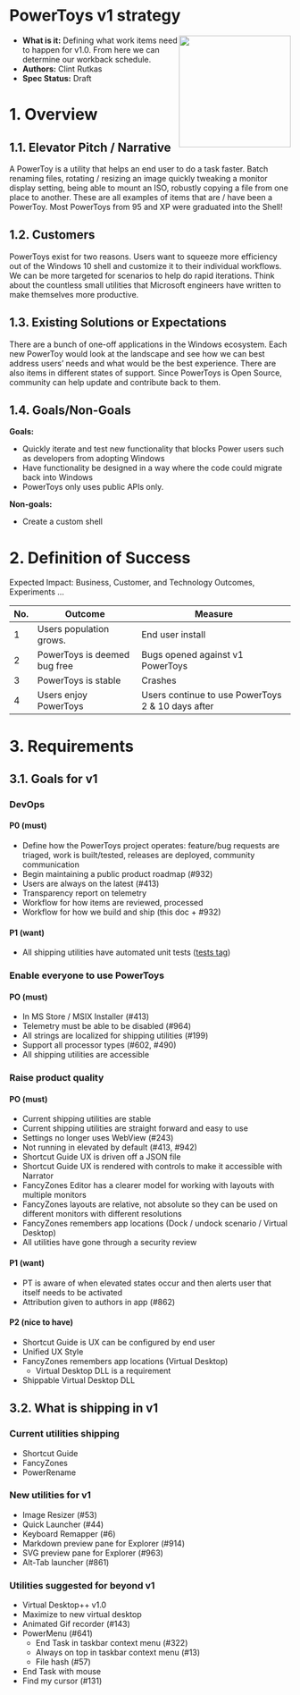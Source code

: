 # PowerToys v1 strategy

<img align="right" width="200" src="./images/Logo.jpg" />

- **What is it:** Defining what work items need to happen for v1.0.  From here we can determine our workback schedule.
- **Authors:** Clint Rutkas
- **Spec Status:** Draft

# 1. Overview

## 1.1. Elevator Pitch / Narrative

A PowerToy is a utility that helps an end user to do a task faster. Batch renaming files, rotating / resizing an image quickly tweaking a monitor display setting, being able to mount an ISO, robustly copying a file from one place to another. These are all examples of items that are / have been a PowerToy.  Most PowerToys from 95 and XP were graduated into the Shell!

## 1.2. Customers

PowerToys exist for two reasons. Users want to squeeze more efficiency out of the Windows 10 shell and customize it to their individual workflows. We can be more targeted for scenarios to help do rapid iterations. Think about the countless small utilities that Microsoft engineers have written to make themselves more productive.

## 1.3. Existing Solutions or Expectations

There are a bunch of one-off applications in the Windows ecosystem. Each new PowerToy would look at the landscape and see how we can best address users’ needs and what would be the best experience.  There are also items in different states of support.  Since PowerToys is Open Source, community can help update and contribute back to them.

## 1.4. Goals/Non-Goals

**Goals:**

- Quickly iterate and test new functionality that blocks Power users such as developers from adopting Windows
- Have functionality be designed in a way where the code could migrate back into Windows
- PowerToys only uses public APIs only.

**Non-goals:**

- Create a custom shell

# 2. Definition of Success

Expected Impact: Business, Customer, and Technology Outcomes, Experiments ...

| No. | Outcome | Measure |
|-----|---------|---------|
| 1 | Users population grows.| End user install |
| 2 | PowerToys is deemed bug free | Bugs opened against v1 PowerToys |
| 3 | PowerToys is stable | Crashes |
| 4 | Users enjoy PowerToys | Users continue to use PowerToys 2 & 10 days after |

# 3. Requirements

## 3.1. Goals for v1

### DevOps

#### P0 (must)

- Define how the PowerToys project operates: feature/bug requests are triaged, work is built/tested, releases are deployed, community communication
- Begin maintaining a public product roadmap (#932)
- Users are always on the latest (#413)
- Transparency report on telemetry
- Workflow for how items are reviewed, processed
- Workflow for how we build and ship (this doc + #932)

#### P1 (want)

- All shipping utilities have automated unit tests ([tests tag](https://github.com/microsoft/PowerToys/issues?q=is%3Aissue+is%3Aopen+label%3ATests))

### Enable everyone to use PowerToys

#### PO (must)

- In MS Store / MSIX Installer (#413)
- Telemetry must be able to be disabled (#964)
- All strings are localized for shipping utilities (#199)
- Support all processor types (#602, #490)
- All shipping utilities are accessible

### Raise product quality

#### PO (must)

- Current shipping utilities are stable
- Current shipping utilities are straight forward and easy to use
- Settings no longer uses WebView (#243)
- Not running in elevated by default (#413, #942)
- Shortcut Guide UX is driven off a JSON file
- Shortcut Guide UX is rendered with controls to make it accessible with Narrator
- FancyZones Editor has a clearer model for working with layouts with multiple monitors
- FancyZones layouts are relative, not absolute so they can be used on different monitors with different resolutions
- FancyZones remembers app locations (Dock / undock scenario / Virtual Desktop)
- All utilities have gone through a security review

#### P1 (want)

- PT is aware of when elevated states occur and then alerts user that itself needs to be activated 
- Attribution given to authors in app (#862)

#### P2 (nice to have)

- Shortcut Guide is UX can be configured by end user
- Unified UX Style
- FancyZones remembers app locations (Virtual Desktop)
  - Virtual Desktop DLL is a requirement
- Shippable Virtual Desktop DLL

## 3.2. What is shipping in v1

### Current utilities shipping

- Shortcut Guide
- FancyZones
- PowerRename

### New utilities for v1

- Image Resizer (#53)
- Quick Launcher (#44)
- Keyboard Remapper (#6)
- Markdown preview pane for Explorer (#914)
- SVG preview pane for Explorer (#963)
- Alt-Tab launcher (#861)

### Utilities suggested for beyond v1

- Virtual Desktop++ v1.0
- Maximize to new virtual desktop
- Animated Gif recorder (#143)
- PowerMenu (#641)
  - End Task in taskbar context menu (#322)
  - Always on top in taskbar context menu (#13)
  - File hash (#57)
- End Task with mouse
- Find my cursor (#131)
